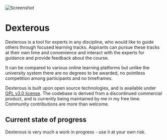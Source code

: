![Screenshot](http://i.imgur.com/qUwNIyL.png)

# Dexterous

Dexterous is a tool for experts in any discipline, who would like to guide others through focused learning tracks. Aspirants can pursue these tracks at their own time and convenience and interact with the experts for guidance and provide feedback about the course.

It can be compared to various online learning platforms but unlike the university system there are no degrees to be awarded, no pointless competition among participants and no timeframes.

Dexterous is built upon open source technologies, and is available under [GPL v3.0 license](https://www.gnu.org/copyleft/gpl.html). The codebase is derived from a discontinued commercial product, and is currently being maintained by me in my free time. Community contributions are more than welcome.

## Current state of progress

Dexterous is very much a work in progress - use it at your own risk.
